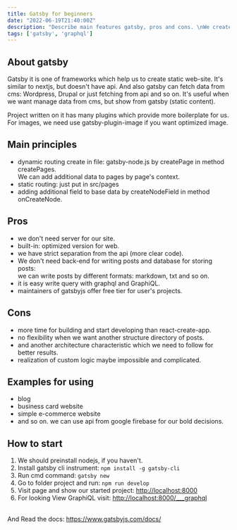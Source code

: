```yaml
---
title: Gatsby for beginners
date: "2022-06-19T21:40:00Z"
description: "Describe main features gatsby, pros and cons. \nWe create new project in gatsby."
tags: ['gatsby', 'graphql']
---
```


## About gatsby
Gatsby it is one of frameworks which help us to create static web-site. It's similar to nextjs, but doesn't have api.
And also gatsby can fetch data from cms: Wordpress, Drupal or just fetching from api and so on. It's useful when we want manage data from cms,
but show from gatsby (static content).

Project written on it has many plugins which provide more boilerplate for us.
For images, we need use gatsby-plugin-image if you want optimized image.

## Main principles
- dynamic routing create in file: gatsby-node.js by createPage in method createPages.  
We can add additional data to pages by page's context.
- static routing: just put in src/pages
- adding additional field to base data by createNodeField in method onCreateNode.

## Pros
- we don't need server for our site.
- built-in: optimized version for web.
- we have strict separation from the api (more clear code).
- We don't need back-end for writing posts and database for storing posts:  
  we can write posts by different formats: markdown, txt and so on.
- it is easy write query with graphql and GraphiQL.
- maintainers of gatsbyjs offer free tier for user's projects.

## Cons
- more time for building and start developing than react-create-app.
- no flexibility when we want another structure directory of posts.
- and another architecture characteristic which we need to follow for better results.
- realization of custom logic maybe impossible and complicated.

## Examples for using
- blog
- business card website
- simple e-commerce website
- and so on. we can use api from google firebase for our bold decisions.

## How to start
1. We should preinstall nodejs, if you haven't.
2. Install gatsby cli instrument: `npm install -g gatsby-cli`
3. Run cmd command: `gatsby new`
4. Go to folder project and run: `npm run develop`
5. Visit page and show our started project: <a href="http://localhost:8000" target="_blank">http://localhost:8000</a>
6. For looking View GraphiQL visit: <a href="http://localhost:8000/___graphql" target="_blank">http://localhost:8000/___graphql</a>  

<br/>
And Read the docs: <a href="https://www.gatsbyjs.com/docs/" target="_blank">https://www.gatsbyjs.com/docs/</a>
